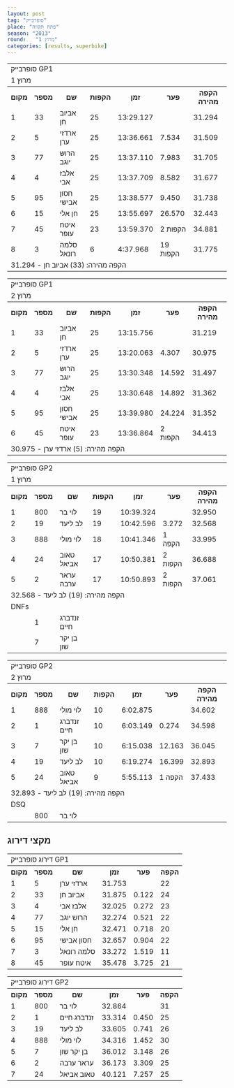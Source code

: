 ```yaml
---
layout: post
tag: "סופרבייק"
place: "פתח תקווה"
season: "2013"
round:   "מרוץ 1"
categories: [results, superbike]
---
```

<table class="line_color">

<tr>
    <td colspan="99" class="title_font">סופרבייק GP1</td>
</tr>
<tr>
    <td colspan="99" class="title_font">מרוץ 1</td>
</tr>
<tr class="rnkh_bkcolor">
    <th class="rnkh_font">מקום</th>
    <th class="rnkh_font">מספר</th>
    <th class="rnkh_font">שם</th>
    <th class="rnkh_font">הקפות</th>
    <th class="rnkh_font">זמן</th>
    <th class="rnkh_font">פער</th>
    <th class="rnkh_font">הקפה מהירה</th>
</tr>
<tr class="rnk_bkcolor">
    <td class="rnk_font">1</td>
    <td class="rnk_font">33</td>
    <td class="rnk_font">אביוב חן</td>
    <td class="rnk_font">25</td>
    <td class="rnk_font">13:29.127</td>
    <td class="rnk_font"></td>
    <td class="rnk_font">31.294</td>
</tr>
<tr class="rnk_bkcolor">
    <td class="rnk_font">2</td>
    <td class="rnk_font">5</td>
    <td class="rnk_font">ארדזי ערן</td>
    <td class="rnk_font">25</td>
    <td class="rnk_font">13:36.661</td>
    <td class="rnk_font">7.534</td>
    <td class="rnk_font">31.509</td>
</tr>
<tr class="rnk_bkcolor">
    <td class="rnk_font">3</td>
    <td class="rnk_font">77</td>
    <td class="rnk_font">הרוש יוגב</td>
    <td class="rnk_font">25</td>
    <td class="rnk_font">13:37.110</td>
    <td class="rnk_font">7.983</td>
    <td class="rnk_font">31.705</td>
</tr>
<tr class="rnk_bkcolor">
    <td class="rnk_font">4</td>
    <td class="rnk_font">4</td>
    <td class="rnk_font">אלבז אבי</td>
    <td class="rnk_font">25</td>
    <td class="rnk_font">13:37.709</td>
    <td class="rnk_font">8.582</td>
    <td class="rnk_font">31.677</td>
</tr>
<tr class="rnk_bkcolor">
    <td class="rnk_font">5</td>
    <td class="rnk_font">95</td>
    <td class="rnk_font">חסון אבישי</td>
    <td class="rnk_font">25</td>
    <td class="rnk_font">13:38.577</td>
    <td class="rnk_font">9.450</td>
    <td class="rnk_font">31.738</td>
</tr>
<tr class="rnk_bkcolor">
    <td class="rnk_font">6</td>
    <td class="rnk_font">15</td>
    <td class="rnk_font">חן אלי</td>
    <td class="rnk_font">25</td>
    <td class="rnk_font">13:55.697</td>
    <td class="rnk_font">26.570</td>
    <td class="rnk_font">32.443</td>
</tr>
<tr class="rnk_bkcolor">
    <td class="rnk_font">7</td>
    <td class="rnk_font">45</td>
    <td class="rnk_font">איטח עופר</td>
    <td class="rnk_font">23</td>
    <td class="rnk_font">13:59.370</td>
    <td class="rnk_font">2 הקפות</td>
    <td class="rnk_font">34.881</td>
</tr>
<tr class="rnk_bkcolor">
    <td class="rnk_font">8</td>
    <td class="rnk_font">3</td>
    <td class="rnk_font">סלמה רונאל</td>
    <td class="rnk_font">6</td>
    <td class="rnk_font">4:37.968</td>
    <td class="rnk_font">19 הקפות</td>
    <td class="rnk_font">31.775</td>
</tr>
<tr>
    <td colspan="99" class="comment_font">הקפה מהירה: (33) אביוב חן - 31.294</td>
</tr>

</table>

<table class="line_color">

<tr>
    <td colspan="99" class="title_font">סופרבייק GP1</td>
</tr>
<tr>
    <td colspan="99" class="title_font">מרוץ 2</td>
</tr>
<tr class="rnkh_bkcolor">
    <th class="rnkh_font">מקום</th>
    <th class="rnkh_font">מספר</th>
    <th class="rnkh_font">שם</th>
    <th class="rnkh_font">הקפות</th>
    <th class="rnkh_font">זמן</th>
    <th class="rnkh_font">פער</th>
    <th class="rnkh_font">הקפה מהירה</th>
</tr>
<tr class="rnk_bkcolor">
    <td class="rnk_font">1</td>
    <td class="rnk_font">33</td>
    <td class="rnk_font">אביוב חן</td>
    <td class="rnk_font">25</td>
    <td class="rnk_font">13:15.756</td>
    <td class="rnk_font"></td>
    <td class="rnk_font">31.219</td>
</tr>
<tr class="rnk_bkcolor">
    <td class="rnk_font">2</td>
    <td class="rnk_font">5</td>
    <td class="rnk_font">ארדזי ערן</td>
    <td class="rnk_font">25</td>
    <td class="rnk_font">13:20.063</td>
    <td class="rnk_font">4.307</td>
    <td class="rnk_font">30.975</td>
</tr>
<tr class="rnk_bkcolor">
    <td class="rnk_font">3</td>
    <td class="rnk_font">77</td>
    <td class="rnk_font">הרוש יוגב</td>
    <td class="rnk_font">25</td>
    <td class="rnk_font">13:30.348</td>
    <td class="rnk_font">14.592</td>
    <td class="rnk_font">31.497</td>
</tr>
<tr class="rnk_bkcolor">
    <td class="rnk_font">4</td>
    <td class="rnk_font">4</td>
    <td class="rnk_font">אלבז אבי</td>
    <td class="rnk_font">25</td>
    <td class="rnk_font">13:30.648</td>
    <td class="rnk_font">14.892</td>
    <td class="rnk_font">31.362</td>
</tr>
<tr class="rnk_bkcolor">
    <td class="rnk_font">5</td>
    <td class="rnk_font">95</td>
    <td class="rnk_font">חסון אבישי</td>
    <td class="rnk_font">25</td>
    <td class="rnk_font">13:39.980</td>
    <td class="rnk_font">24.224</td>
    <td class="rnk_font">31.352</td>
</tr>
<tr class="rnk_bkcolor">
    <td class="rnk_font">6</td>
    <td class="rnk_font">45</td>
    <td class="rnk_font">איטח עופר</td>
    <td class="rnk_font">23</td>
    <td class="rnk_font">13:36.864</td>
    <td class="rnk_font">2 הקפות</td>
    <td class="rnk_font">34.413</td>
</tr>
<tr>
    <td colspan="99" class="comment_font">הקפה מהירה: (5) ארדזי ערן - 30.975</td>
</tr>

</table>

<table class="line_color">

<tr>
    <td colspan="99" class="title_font">סופרבייק GP2</td>
</tr>
<tr>
    <td colspan="99" class="title_font">מרוץ 1</td>
</tr>
<tr class="rnkh_bkcolor">
    <th class="rnkh_font">מקום</th>
    <th class="rnkh_font">מספר</th>
    <th class="rnkh_font">שם</th>
    <th class="rnkh_font">הקפות</th>
    <th class="rnkh_font">זמן</th>
    <th class="rnkh_font">פער</th>
    <th class="rnkh_font">הקפה מהירה</th>
</tr>
<tr class="rnk_bkcolor">
    <td class="rnk_font">1</td>
    <td class="rnk_font">800</td>
    <td class="rnk_font">לוי בר</td>
    <td class="rnk_font">19</td>
    <td class="rnk_font">10:39.324</td>
    <td class="rnk_font"></td>
    <td class="rnk_font">32.950</td>
</tr>
<tr class="rnk_bkcolor">
    <td class="rnk_font">2</td>
    <td class="rnk_font">19</td>
    <td class="rnk_font">לב ליעד</td>
    <td class="rnk_font">19</td>
    <td class="rnk_font">10:42.596</td>
    <td class="rnk_font">3.272</td>
    <td class="rnk_font">32.568</td>
</tr>
<tr class="rnk_bkcolor">
    <td class="rnk_font">3</td>
    <td class="rnk_font">888</td>
    <td class="rnk_font">לוי מולי</td>
    <td class="rnk_font">18</td>
    <td class="rnk_font">10:41.346</td>
    <td class="rnk_font">1 הקפה</td>
    <td class="rnk_font">33.995</td>
</tr>
<tr class="rnk_bkcolor">
    <td class="rnk_font">4</td>
    <td class="rnk_font">24</td>
    <td class="rnk_font">טאוב אביאל</td>
    <td class="rnk_font">17</td>
    <td class="rnk_font">10:50.381</td>
    <td class="rnk_font">2 הקפות</td>
    <td class="rnk_font">36.688</td>
</tr>
<tr class="rnk_bkcolor">
    <td class="rnk_font">5</td>
    <td class="rnk_font">2</td>
    <td class="rnk_font">עראר ערבה</td>
    <td class="rnk_font">17</td>
    <td class="rnk_font">10:50.893</td>
    <td class="rnk_font">2 הקפות</td>
    <td class="rnk_font">37.061</td>
</tr>
<tr>
    <td colspan="99" class="comment_font">הקפה מהירה: (19) לב ליעד - 32.568</td>
</tr>
<tr>
    <td colspan="99" class="subtitle_font">DNFs</td>
</tr>
<tr class="rnk_bkcolor">
    <td class="rnk_font"></td>
    <td class="rnk_font">1</td>
    <td class="rnk_font">זנדברג חיים</td>
    <td class="rnk_font"></td>
    <td class="rnk_font"></td>
    <td class="rnk_font"></td>
    <td class="rnk_font"></td>
</tr>
<tr class="rnk_bkcolor">
    <td class="rnk_font"></td>
    <td class="rnk_font">7</td>
    <td class="rnk_font">בן יקר שון</td>
    <td class="rnk_font"></td>
    <td class="rnk_font"></td>
    <td class="rnk_font"></td>
    <td class="rnk_font"></td>
</tr>

</table>

<table class="line_color">

<tr>
    <td colspan="99" class="title_font">סופרבייק GP2</td>
</tr>
<tr>
    <td colspan="99" class="title_font">מרוץ 2</td>
</tr>
<tr class="rnkh_bkcolor">
    <th class="rnkh_font">מקום</th>
    <th class="rnkh_font">מספר</th>
    <th class="rnkh_font">שם</th>
    <th class="rnkh_font">הקפות</th>
    <th class="rnkh_font">זמן</th>
    <th class="rnkh_font">פער</th>
    <th class="rnkh_font">הקפה מהירה</th>
</tr>
<tr class="rnk_bkcolor">
    <td class="rnk_font">1</td>
    <td class="rnk_font">888</td>
    <td class="rnk_font">לוי מולי</td>
    <td class="rnk_font">10</td>
    <td class="rnk_font">6:02.875</td>
    <td class="rnk_font"></td>
    <td class="rnk_font">34.602</td>
</tr>
<tr class="rnk_bkcolor">
    <td class="rnk_font">2</td>
    <td class="rnk_font">1</td>
    <td class="rnk_font">זנדברג חיים</td>
    <td class="rnk_font">10</td>
    <td class="rnk_font">6:03.149</td>
    <td class="rnk_font">0.274</td>
    <td class="rnk_font">34.598</td>
</tr>
<tr class="rnk_bkcolor">
    <td class="rnk_font">3</td>
    <td class="rnk_font">7</td>
    <td class="rnk_font">בן יקר שון</td>
    <td class="rnk_font">10</td>
    <td class="rnk_font">6:15.038</td>
    <td class="rnk_font">12.163</td>
    <td class="rnk_font">36.045</td>
</tr>
<tr class="rnk_bkcolor">
    <td class="rnk_font">4</td>
    <td class="rnk_font">19</td>
    <td class="rnk_font">לב ליעד</td>
    <td class="rnk_font">10</td>
    <td class="rnk_font">6:19.274</td>
    <td class="rnk_font">16.399</td>
    <td class="rnk_font">32.893</td>
</tr>
<tr class="rnk_bkcolor">
    <td class="rnk_font">5</td>
    <td class="rnk_font">24</td>
    <td class="rnk_font">טאוב אביאל</td>
    <td class="rnk_font">9</td>
    <td class="rnk_font">5:55.113</td>
    <td class="rnk_font">1 הקפה</td>
    <td class="rnk_font">37.433</td>
</tr>
<tr>
    <td colspan="99" class="comment_font">הקפה מהירה: (19) לב ליעד - 32.893</td>
</tr>
<tr>
    <td colspan="99" class="subtitle_font">DSQ</td>
</tr>
<tr class="rnk_bkcolor">
    <td class="rnk_font"></td>
    <td class="rnk_font">800</td>
    <td class="rnk_font">לוי בר</td>
    <td class="rnk_font"></td>
    <td class="rnk_font"></td>
    <td class="rnk_font"></td>
    <td class="rnk_font"></td>
</tr>

</table>

<h2>מקצי דירוג</h2>

<table class="line_color">

<tr>
    <td colspan="99" class="title_font">דירוג סופרבייק GP1</td>
</tr>
<tr class="rnkh_bkcolor">
    <th class="rnkh_font">מקום</th>
    <th class="rnkh_font">מספר</th>
    <th class="rnkh_font">שם</th>
    <th class="rnkh_font">זמן</th>
    <th class="rnkh_font">פער</th>
    <th class="rnkh_font">הקפה</th>
</tr>
<tr class="rnk_bkcolor">
    <td class="rnk_font">1</td>
    <td class="rnk_font">5</td>
    <td class="rnk_font">ארדזי ערן</td>
    <td class="rnk_font">31.753</td>
    <td class="rnk_font"></td>
    <td class="rnk_font">22</td>
</tr>
<tr class="rnk_bkcolor">
    <td class="rnk_font">2</td>
    <td class="rnk_font">33</td>
    <td class="rnk_font">אביוב חן</td>
    <td class="rnk_font">31.875</td>
    <td class="rnk_font">0.122</td>
    <td class="rnk_font">24</td>
</tr>
<tr class="rnk_bkcolor">
    <td class="rnk_font">3</td>
    <td class="rnk_font">4</td>
    <td class="rnk_font">אלבז אבי</td>
    <td class="rnk_font">32.025</td>
    <td class="rnk_font">0.272</td>
    <td class="rnk_font">23</td>
</tr>
<tr class="rnk_bkcolor">
    <td class="rnk_font">4</td>
    <td class="rnk_font">77</td>
    <td class="rnk_font">הרוש יוגב</td>
    <td class="rnk_font">32.274</td>
    <td class="rnk_font">0.521</td>
    <td class="rnk_font">22</td>
</tr>
<tr class="rnk_bkcolor">
    <td class="rnk_font">5</td>
    <td class="rnk_font">15</td>
    <td class="rnk_font">חן אלי</td>
    <td class="rnk_font">32.471</td>
    <td class="rnk_font">0.718</td>
    <td class="rnk_font">20</td>
</tr>
<tr class="rnk_bkcolor">
    <td class="rnk_font">6</td>
    <td class="rnk_font">95</td>
    <td class="rnk_font">חסון אבישי</td>
    <td class="rnk_font">32.657</td>
    <td class="rnk_font">0.904</td>
    <td class="rnk_font">22</td>
</tr>
<tr class="rnk_bkcolor">
    <td class="rnk_font">7</td>
    <td class="rnk_font">3</td>
    <td class="rnk_font">סלמה רונאל</td>
    <td class="rnk_font">33.272</td>
    <td class="rnk_font">1.519</td>
    <td class="rnk_font">11</td>
</tr>
<tr class="rnk_bkcolor">
    <td class="rnk_font">8</td>
    <td class="rnk_font">45</td>
    <td class="rnk_font">איטח עופר</td>
    <td class="rnk_font">35.478</td>
    <td class="rnk_font">3.725</td>
    <td class="rnk_font">21</td>
</tr>

</table>

<table class="line_color">

<tr>
    <td colspan="99" class="title_font">דירוג סופרבייק GP2</td>
</tr>
<tr class="rnkh_bkcolor">
    <th class="rnkh_font">מקום</th>
    <th class="rnkh_font">מספר</th>
    <th class="rnkh_font">שם</th>
    <th class="rnkh_font">זמן</th>
    <th class="rnkh_font">פער</th>
    <th class="rnkh_font">הקפה</th>
</tr>
<tr class="rnk_bkcolor">
    <td class="rnk_font">1</td>
    <td class="rnk_font">800</td>
    <td class="rnk_font">לוי בר</td>
    <td class="rnk_font">32.864</td>
    <td class="rnk_font"></td>
    <td class="rnk_font">31</td>
</tr>
<tr class="rnk_bkcolor">
    <td class="rnk_font">2</td>
    <td class="rnk_font">1</td>
    <td class="rnk_font">זנדברג חיים</td>
    <td class="rnk_font">33.314</td>
    <td class="rnk_font">0.450</td>
    <td class="rnk_font">25</td>
</tr>
<tr class="rnk_bkcolor">
    <td class="rnk_font">3</td>
    <td class="rnk_font">19</td>
    <td class="rnk_font">לב ליעד</td>
    <td class="rnk_font">33.605</td>
    <td class="rnk_font">0.741</td>
    <td class="rnk_font">26</td>
</tr>
<tr class="rnk_bkcolor">
    <td class="rnk_font">4</td>
    <td class="rnk_font">888</td>
    <td class="rnk_font">לוי מולי</td>
    <td class="rnk_font">34.316</td>
    <td class="rnk_font">1.452</td>
    <td class="rnk_font">30</td>
</tr>
<tr class="rnk_bkcolor">
    <td class="rnk_font">5</td>
    <td class="rnk_font">7</td>
    <td class="rnk_font">בן יקר שון</td>
    <td class="rnk_font">36.012</td>
    <td class="rnk_font">3.148</td>
    <td class="rnk_font">26</td>
</tr>
<tr class="rnk_bkcolor">
    <td class="rnk_font">6</td>
    <td class="rnk_font">2</td>
    <td class="rnk_font">עראר ערבה</td>
    <td class="rnk_font">36.173</td>
    <td class="rnk_font">3.309</td>
    <td class="rnk_font">25</td>
</tr>
<tr class="rnk_bkcolor">
    <td class="rnk_font">7</td>
    <td class="rnk_font">24</td>
    <td class="rnk_font">טאוב אביאל</td>
    <td class="rnk_font">40.121</td>
    <td class="rnk_font">7.257</td>
    <td class="rnk_font">25</td>
</tr>

</table>
